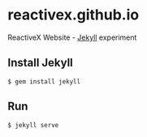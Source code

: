 reactivex.github.io
===================

ReactiveX Website - [Jekyll](http://jekyllrb.com/) experiment

Install Jekyll
--------------

```
$ gem install jekyll
```

Run
---

```
$ jekyll serve
```

